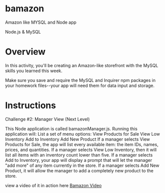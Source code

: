 # bamazon
Amazon like MYSQL and Node app

Node.js & MySQL

# Overview

In this activity, you'll be creating an Amazon-like storefront with the MySQL skills you learned this week. 

Make sure you save and require the MySQL and Inquirer npm packages in your homework files--your app will need them for data input and storage.


# Instructions


Challenge #2: Manager View (Next Level)

This Node application is called bamazonManager.js. Running this application will:
List a set of menu options:
View Products for Sale
View Low Inventory
Add to Inventory
Add New Product
If a manager selects View Products for Sale, the app will list every available item: the item IDs, names, prices, and quantities.
If a manager selects View Low Inventory, then it will list all items with an inventory count lower than five.
If a manager selects Add to Inventory, your app will display a prompt that will let the manager "add more" of any item currently in the store.
If a manager selects Add New Product, it will allow the manager to add a completely new product to the store.


view a video of it in action here  [Bamazon Video](https://youtu.be/F72zcqcBMpE)
